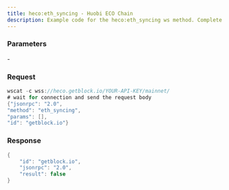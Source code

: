 ```yaml
---
title: heco:eth_syncing - Huobi ECO Chain
description: Example code for the heco:eth_syncing ws method. Сomplete guide on how to use heco:eth_syncing ws in GetBlock.io Web3 documentation.
---
```


### Parameters


\-

### Request

``` java
wscat -c wss://heco.getblock.io/YOUR-API-KEY/mainnet/ 
# wait for connection and send the request body 
{"jsonrpc": "2.0",
"method": "eth_syncing",
"params": [],
"id": "getblock.io"}
```

###  Response

``` java
{
    "id": "getblock.io",
    "jsonrpc": "2.0",
    "result": false
}
```

